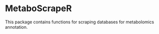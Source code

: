 # MetaboScrapeR
This package contains functions for scraping databases for metabolomics annotation.
